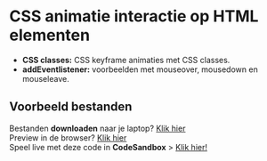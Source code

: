 # CSS animatie interactie op HTML elementen
- **CSS classes:** CSS keyframe animaties met CSS classes.
- **addEventlistener:** voorbeelden met mouseover, mousedown en mouseleave.

## Voorbeeld bestanden
Bestanden **downloaden** naar je laptop? [Klik hier](https://github.com/CMD-Groningen/css-animatie-interactie-op-html-elementen/archive/refs/heads/master.zip)     
Preview in de browser? [Klik hier](https://cmd-groningen.github.io/css-animatie-interactie-op-html-elementen)  
Speel live met deze code in **CodeSandbox** > [Klik hier!](https://codesandbox.io/s/github/CMD-Groningen/css-animatie-interactie-op-html-elementen) 
